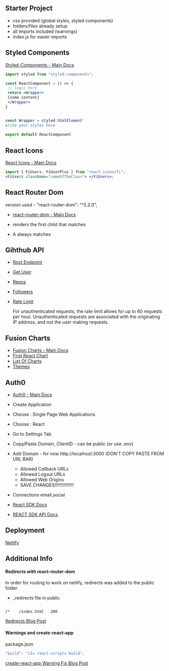 ## Starter Project

-  css provided (global styles, styled components)
-  folders/files already setup
-  all imports included (warnings)
-  index.js for easier imports

## Styled Components

[Styled-Components - Main Docs](https://styled-components.com/)

```jsx
import styled from "styled-components";

const ReactComponent = () => {
 // logic here
 return <Wrapper>
 {some content}
 </Wrapper>
}


const Wrapper = styled.htmlElement`
write your styles here
`
export default ReactComponent
```

## React Icons

[React Icons - Main Docs](https://react-icons.github.io/react-icons/)

```jsx
import { FiUsers, FiUserPlus } from "react-icons/fi";
<FiUsers className="nameOfTheClass"> </FiUsers>;
```

## React Router Dom

version used - "react-router-dom": "^5.2.0",

-  [react-router-dom - Main Docs](https://reactrouter.com/web/guides/quick-start)

-  <Switch> renders the first child <Route> that matches
-  A <Route path="*"> always matches

## Gihthub API

-  [Root Endpoint](https://api.github.com)
-  [Get User](https://api.github.com/users/wesbos)
-  [Repos](https://api.github.com/users/john-smilga/repos?per_page=100)
-  [Followers](https://api.github.com/users/john-smilga/followers)
-  [Rate Limit](https://api.github.com/rate_limit)

   For unauthenticated requests, the rate limit allows for up to 60 requests per hour. Unauthenticated requests are associated with the originating IP address, and not the user making requests.

## Fusion Charts

-  [Fusion Charts - Main Docs](https://www.fusioncharts.com/)
-  [First React Chart](https://www.fusioncharts.com/dev/getting-started/react/your-first-chart-using-react)
-  [List Of Charts](https://www.fusioncharts.com/dev/chart-guide/list-of-charts)
-  [Themes](https://www.fusioncharts.com/dev/themes/introduction-to-themes)

## Auth0

-  [Auth0 - Main Docs](https://auth0.com/)

-  Create Application
-  Choose : Single Page Web Applications
-  Choose : React
-  Go to Settings Tab
-  Copy/Paste Domain, ClientID - can be public (or use .env)
-  Add Domain -
   for now http://localhost:3000 (DON'T COPY PASTE FROM URL BAR)

   -  Allowed Callback URLs
   -  Allowed Logout URLs
   -  Allowed Web Origins
   -  SAVE CHANGES!!!!!!!!!!!!!!!

-  Connections
   email,social

-  [React SDK Docs](https://auth0.com/docs/libraries/auth0-react)
-  [REACT SDK API Docs](https://auth0.github.io/auth0-react/)

## Deployment

[Netlify](https://www.netlify.com/)

## Additional Info

#### Redirects with react-router-dom

In order for routing to work on netlify, redirects was added to the public folder

-  \_redirects file in public

```

/*    /index.html   200

```

[Redirects Blog Post](https://dev.to/dance2die/page-not-found-on-netlify-with-react-router-58mc)

#### Warnings and create-react-app

package.json

```js
"build": "CI= react-scripts build",
```

[create-react-app Warning Fix Blog Post](https://community.netlify.com/t/how-to-fix-build-failures-with-create-react-app-in-production/17752)
